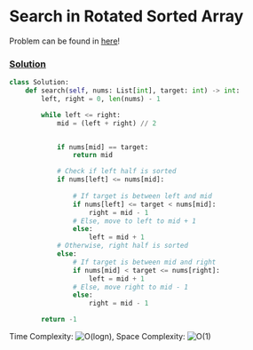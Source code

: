 # Search in Rotated Sorted Array

Problem can be found in [here](https://leetcode.com/problems/search-in-rotated-sorted-array/)!

### [Solution](/BinarySearch/33-SearchInRotatedSortedArray/solution.py)

```python
class Solution:
    def search(self, nums: List[int], target: int) -> int:
        left, right = 0, len(nums) - 1

        while left <= right:
            mid = (left + right) // 2


            if nums[mid] == target:
                return mid

            # Check if left half is sorted
            if nums[left] <= nums[mid]:
                
                # If target is between left and mid
                if nums[left] <= target < nums[mid]:
                    right = mid - 1
                # Else, move to left to mid + 1
                else:
                    left = mid + 1
            # Otherwise, right half is sorted
            else:
                # If target is between mid and right
                if nums[mid] < target <= nums[right]:
                    left = mid + 1
                # Else, move right to mid - 1
                else:
                    right = mid - 1

        return -1
```

Time Complexity: ![O(logn)](<https://latex.codecogs.com/svg.image?\inline&space;O(logn)>), Space Complexity: ![O(1)](<https://latex.codecogs.com/svg.image?\inline&space;O(1)>)


